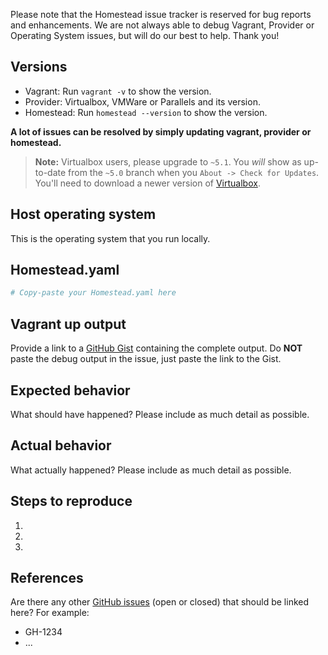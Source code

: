Please note that the Homestead issue tracker is reserved for bug reports and enhancements. We are not always able to debug Vagrant, Provider or Operating System issues, but will do our best to help. Thank you!

## Versions
  - Vagrant: Run `vagrant -v` to show the version.
  - Provider: Virtualbox, VMWare or Parallels and its version.
  - Homestead: Run `homestead --version` to show the version.

**A lot of issues can be resolved by simply updating vagrant, provider or homestead.**
>**Note:** Virtualbox users, please upgrade to `~5.1`. You *will* show as up-to-date from the `~5.0` branch when you `About -> Check for Updates`. You'll need to download a newer version of [Virtualbox](https://www.virtualbox.org/wiki/Downloads).

## Host operating system
This is the operating system that you run locally.

## Homestead.yaml
```yaml
# Copy-paste your Homestead.yaml here
```

## Vagrant up output
Provide a link to a [GitHub Gist](https://gist.github.com/) containing the complete output.
Do **NOT** paste the debug output in the issue, just paste the link to the Gist.

## Expected behavior
What should have happened? Please include as much detail as possible.

## Actual behavior
What actually happened? Please include as much detail as possible.

## Steps to reproduce
1.
2.
3.

## References
Are there any other [GitHub issues](https://github.com/laravel/homestead/issues?utf8=%E2%9C%93&q=is%3Aissue) (open or closed) that should be linked here?
For example:
- GH-1234
- ...

